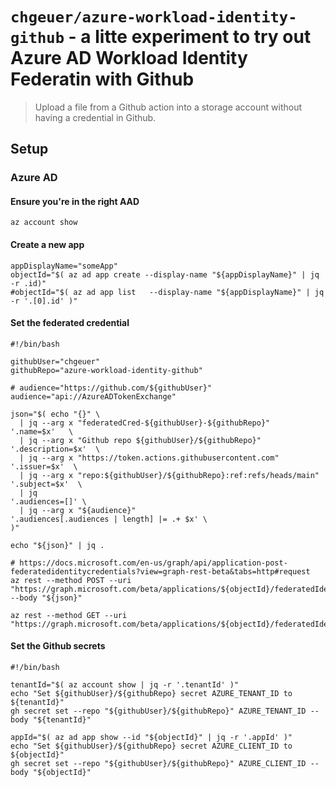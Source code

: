 # `chgeuer/azure-workload-identity-github` - a litte experiment to try out Azure AD Workload Identity Federatin with Github

> Upload a file from a Github action into a storage account without having a credential in Github.

## Setup

### Azure AD

#### Ensure you're in the right AAD

```shell
az account show
```

#### Create a new app

```shell
appDisplayName="someApp"
objectId="$( az ad app create --display-name "${appDisplayName}" | jq -r .id)"
#objectId="$( az ad app list   --display-name "${appDisplayName}" | jq -r '.[0].id' )"
```

#### Set the federated credential

```shell
#!/bin/bash

githubUser="chgeuer"
githubRepo="azure-workload-identity-github"

# audience="https://github.com/${githubUser}"
audience="api://AzureADTokenExchange"

json="$( echo "{}" \
  | jq --arg x "federatedCred-${githubUser}-${githubRepo}"            '.name=$x'   \
  | jq --arg x "Github repo ${githubUser}/${githubRepo}"              '.description=$x'  \
  | jq --arg x "https://token.actions.githubusercontent.com"          '.issuer=$x'  \
  | jq --arg x "repo:${githubUser}/${githubRepo}:ref:refs/heads/main" '.subject=$x'  \
  | jq                                                                '.audiences=[]' \
  | jq --arg x "${audience}"                                          '.audiences[.audiences | length] |= .+ $x' \
)"

echo "${json}" | jq .

# https://docs.microsoft.com/en-us/graph/api/application-post-federatedidentitycredentials?view=graph-rest-beta&tabs=http#request
az rest --method POST --uri "https://graph.microsoft.com/beta/applications/${objectId}/federatedIdentityCredentials/" --body "${json}"

az rest --method GET --uri "https://graph.microsoft.com/beta/applications/${objectId}/federatedIdentityCredentials/"
```

#### Set the Github secrets

```shell
#!/bin/bash

tenantId="$( az account show | jq -r '.tenantId' )"
echo "Set ${githubUser}/${githubRepo} secret AZURE_TENANT_ID to ${tenantId}"
gh secret set --repo "${githubUser}/${githubRepo}" AZURE_TENANT_ID --body "${tenantId}"

appId="$( az ad app show --id "${objectId}" | jq -r '.appId' )"
echo "Set ${githubUser}/${githubRepo} secret AZURE_CLIENT_ID to ${objectId}"
gh secret set --repo "${githubUser}/${githubRepo}" AZURE_CLIENT_ID --body "${objectId}"
```
